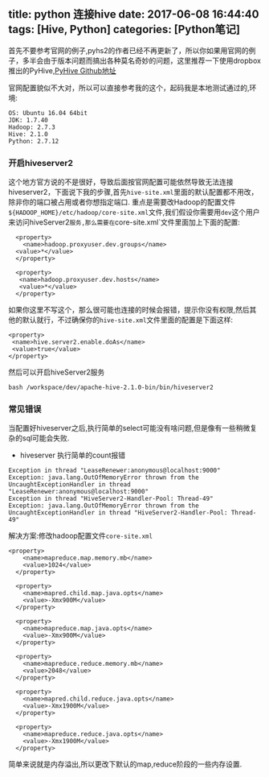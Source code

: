 title: python 连接hive
date: 2017-06-08 16:44:40
tags: [Hive, Python]
categories: [Python笔记]
---
首先不要参考官网的例子,pyhs2的作者已经不再更新了，所以你如果用官网的例子，多半会由于版本问题而搞出各种莫名奇妙的问题，这里推荐一下使用dropbox推出的PyHive,[PyHive Github地址](https://github.com/dropbox/PyHive)

官网配置貌似不大对，所以可以直接参考我的这个，起码我是本地测试通过的,环境:
```
OS: Ubuntu 16.04 64bit
JDK: 1.7.40
Hadoop: 2.7.3
Hive: 2.1.0
Python: 2.7.12
```

### 开启hiveserver2
这个地方官方说的不是很好，导致后面按官网配置可能依然导致无法连接hiveserver2，下面说下我的步骤,首先`hive-site.xml`里面的默认配置都不用改，除非你的端口被占用或者你想指定端口.
重点是需要改Hadoop的配置文件`${HADOOP_HOME}/etc/hadoop/core-site.xml`文件,我们假设你需要用`dev`这个用户来访问hiveServer2`服务,那么需要在`core-site.xml`文件里面加上下面的配置:
```
  <property>
    <name>hadoop.proxyuser.dev.groups</name>
  <value>*</value>
  </property>

  <property>
   <name>hadoop.proxyuser.dev.hosts</name>
   <value>*</value>
  </property>
```
如果你这里不写这个，那么很可能也连接的时候会报错，提示你没有权限,然后其他的默认就行，不过确保你的`hive-site.xml`文件里面的配置是下面这样:
```
<property>
 <name>hive.server2.enable.doAs</name>
 <value>true</value>
</property>
```
然后可以开启hiveServer2服务
```
bash /workspace/dev/apache-hive-2.1.0-bin/bin/hiveserver2
```

### 常见错误
当配置好hiveserver之后,执行简单的select可能没有啥问题,但是像有一些稍微复杂的sql可能会失败.

* hiveserver 执行简单的count报错

```
Exception in thread "LeaseRenewer:anonymous@localhost:9000"
Exception: java.lang.OutOfMemoryError thrown from the UncaughtExceptionHandler in thread "LeaseRenewer:anonymous@localhost:9000"
Exception in thread "HiveServer2-Handler-Pool: Thread-49"
Exception: java.lang.OutOfMemoryError thrown from the UncaughtExceptionHandler in thread "HiveServer2-Handler-Pool: Thread-49"
```
解决方案:修改hadoop配置文件`core-site.xml`

```
<property>
    <name>mapreduce.map.memory.mb</name>
    <value>1024</value>
  </property>

  <property>
    <name>mapred.child.map.java.opts</name>
    <value>-Xmx900M</value>
  </property>

  <property>
    <name>mapreduce.map.java.opts</name>
    <value>-Xmx900M</value>
  </property>

  <property>
    <name>mapreduce.reduce.memory.mb</name>
    <value>2048</value>
  </property>

  <property>
    <name>mapred.child.reduce.java.opts</name>
    <value>-Xmx1900M</value>
  </property>

  <property>
    <name>mapreduce.reduce.java.opts</name>
    <value>-Xmx1900M</value>
  </property>
```
简单来说就是内存溢出,所以更改下默认的map,reduce阶段的一些内存设置.
